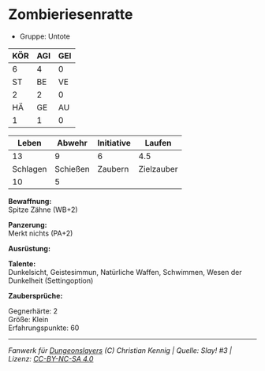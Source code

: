 # Zombieriesenratte  
- Gruppe: Untote  

| KÖR | AGI | GEI |  
| --- | --- | --- |  
| 6   | 4   | 0   |
| ST  | BE  | VE  |  
| 2   | 2   | 0   |
| HÄ  | GE  | AU  |  
| 1   | 1   | 0   |


| Leben    | Abwehr   | Initiative | Laufen     |
| -------- | -------- | ---------- | ---------- |
| 13       | 9        | 6          | 4.5        |
| Schlagen | Schießen | Zaubern    | Zielzauber |
| 10       | 5        |            |            |

**Bewaffnung:**  
Spitze Zähne (WB+2)

**Panzerung:**  
Merkt nichts (PA+2)

**Ausrüstung:**  


**Talente:**  
Dunkelsicht, Geistesimmun, Natürliche Waffen, Schwimmen, Wesen der Dunkelheit (Settingoption)

**Zaubersprüche:**  


Gegnerhärte: 2  
Größe: Klein  
Erfahrungspunkte: 60  



___
*Fanwerk für [Dungeonslayers](https://www.dungeonslayers.net/) (C) Christian Kennig | Quelle: Slay! #3 | Lizenz: [CC-BY-NC-SA 4.0](https://creativecommons.org/licenses/by-nc-sa/4.0/deed.de)*